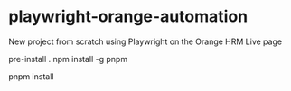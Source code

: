 # playwright-orange-automation
New project from scratch using Playwright on the Orange HRM Live page

pre-install
. npm install -g pnpm

pnpm install
